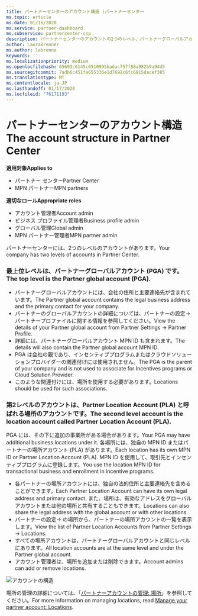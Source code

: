 ```yaml
---
title: パートナーセンターのアカウント構造 |パートナーセンター
ms.topic: article
ms.date: 01/16/2020
ms.service: partner-dashboard
ms.subservice: partnercenter-csp
description: パートナーセンターのアカウントの2つのレベル、パートナーグローバルアカウント (PGA)、およびパートナーの場所アカウント (PLA) について説明します。
author: LauraBrenner
ms.author: labrenne
keywords: ''
ms.localizationpriority: medium
ms.openlocfilehash: 65693c6145c6510995badac757f88a982b9a94d5
ms.sourcegitcommit: 7adb6c451fa655336e1d7692c6fc6915dacef385
ms.translationtype: MT
ms.contentlocale: ja-JP
ms.lasthandoff: 01/17/2020
ms.locfileid: "76171193"
---
```

# <a name="the-account-structure-in-partner-center"></a><span data-ttu-id="d87b2-103">パートナーセンターのアカウント構造</span><span class="sxs-lookup"><span data-stu-id="d87b2-103">The account structure in Partner Center</span></span>

<span data-ttu-id="d87b2-104">**適用対象**</span><span class="sxs-lookup"><span data-stu-id="d87b2-104">**Applies to**</span></span>

- <span data-ttu-id="d87b2-105">パートナー センター</span><span class="sxs-lookup"><span data-stu-id="d87b2-105">Partner Center</span></span>
- <span data-ttu-id="d87b2-106">MPN パートナー</span><span class="sxs-lookup"><span data-stu-id="d87b2-106">MPN partners</span></span>

<span data-ttu-id="d87b2-107">**適切なロール**</span><span class="sxs-lookup"><span data-stu-id="d87b2-107">**Appropriate roles**</span></span>

- <span data-ttu-id="d87b2-108">アカウント管理者</span><span class="sxs-lookup"><span data-stu-id="d87b2-108">Account admin</span></span>
- <span data-ttu-id="d87b2-109">ビジネス プロファイル管理者</span><span class="sxs-lookup"><span data-stu-id="d87b2-109">Business profile admin</span></span>
- <span data-ttu-id="d87b2-110">グローバル管理</span><span class="sxs-lookup"><span data-stu-id="d87b2-110">Global admin</span></span>
- <span data-ttu-id="d87b2-111">MPN パートナー管理者</span><span class="sxs-lookup"><span data-stu-id="d87b2-111">MPN partner admin</span></span>

<span data-ttu-id="d87b2-112">パートナーセンターには、2つのレベルのアカウントがあります。</span><span class="sxs-lookup"><span data-stu-id="d87b2-112">Your company has two levels of accounts in Partner Center.</span></span>

### <a name="the-top-level-is-the-partner-global-account-pga"></a><span data-ttu-id="d87b2-113">最上位レベルは、パートナーグローバルアカウント (PGA) です。</span><span class="sxs-lookup"><span data-stu-id="d87b2-113">The top level is the Partner global account (PGA).</span></span>

- <span data-ttu-id="d87b2-114">パートナーグローバルアカウントには、会社の住所と主要連絡先が含まれています。</span><span class="sxs-lookup"><span data-stu-id="d87b2-114">The Partner global account contains the legal business address and the primary contact for your company.</span></span> 
- <span data-ttu-id="d87b2-115">パートナーのグローバルアカウントの詳細については、パートナーの設定-> パートナープロファイルに関する情報を参照してください。</span><span class="sxs-lookup"><span data-stu-id="d87b2-115">View the details of your Partner global account from Partner Settings -> Partner Profile.</span></span>
- <span data-ttu-id="d87b2-116">詳細には、パートナーグローバルアカウント MPN ID も含まれます。</span><span class="sxs-lookup"><span data-stu-id="d87b2-116">The details will also contain the Partner global account MPN ID.</span></span> 
- <span data-ttu-id="d87b2-117">PGA は会社の親であり、インセンティブプログラムまたはクラウドソリューションプロバイダーの関連付けには使用されません。</span><span class="sxs-lookup"><span data-stu-id="d87b2-117">The PGA is the parent of your company and is not used to associate for Incentives programs or Cloud Solution Provider.</span></span> 
- <span data-ttu-id="d87b2-118">このような関連付けには、場所を使用する必要があります。</span><span class="sxs-lookup"><span data-stu-id="d87b2-118">Locations should be used for such associations.</span></span>

### <a name="the-second-level-account-is-the-location-account-called-partner-location-account-pla"></a><span data-ttu-id="d87b2-119">第2レベルのアカウントは、Partner Location Account (PLA) と呼ばれる場所のアカウントです。</span><span class="sxs-lookup"><span data-stu-id="d87b2-119">The second level account is the location account called Partner Location Account (PLA).</span></span>

<span data-ttu-id="d87b2-120">PGA には、その下に追加の事業所がある場合があります。</span><span class="sxs-lookup"><span data-stu-id="d87b2-120">Your PGA may have additional business locations under it.</span></span> <span data-ttu-id="d87b2-121">各場所には、独自の MPN ID またはパートナーの場所アカウント (PLA) があります。</span><span class="sxs-lookup"><span data-stu-id="d87b2-121">Each location has its own MPN ID or Partner Location Account (PLA).</span></span> <span data-ttu-id="d87b2-122">MPN ID を使用して、取引先とインセンティブプログラムに登録します。</span><span class="sxs-lookup"><span data-stu-id="d87b2-122">You use the location MPN ID for transactional business and enrollment in incentive programs.</span></span>

- <span data-ttu-id="d87b2-123">各パートナーの場所アカウントには、独自の法的住所と主要連絡先を含めることができます。</span><span class="sxs-lookup"><span data-stu-id="d87b2-123">Each Partner Location Account can have its own legal address and primary contact.</span></span> <span data-ttu-id="d87b2-124">また、場所は、有効なアドレスをグローバルアカウントまたは他の場所と共有することもできます。</span><span class="sxs-lookup"><span data-stu-id="d87b2-124">Locations can also share the legal address with the global account or with other locations.</span></span>
- <span data-ttu-id="d87b2-125">パートナーの設定-> の場所から、パートナーの場所アカウントの一覧を表示します。</span><span class="sxs-lookup"><span data-stu-id="d87b2-125">View the list of Partner Location Accounts from Partner Settings -> Locations.</span></span>
- <span data-ttu-id="d87b2-126">すべての場所アカウントは、パートナーグローバルアカウントと同じレベルにあります。</span><span class="sxs-lookup"><span data-stu-id="d87b2-126">All location accounts are at the same level and under the Partner global account.</span></span>
- <span data-ttu-id="d87b2-127">アカウント管理者は、場所を追加または削除できます。</span><span class="sxs-lookup"><span data-stu-id="d87b2-127">Account admins can add or remove locations.</span></span>

![アカウントの構造](images/accountstructure.png)

<span data-ttu-id="d87b2-129">場所の管理の詳細については、「[パートナーアカウントの管理: 場所](manage-locations.md)」を参照してください。</span><span class="sxs-lookup"><span data-stu-id="d87b2-129">For more information on managing locations, read [Manage your partner account: Locations](manage-locations.md).</span></span> 




















